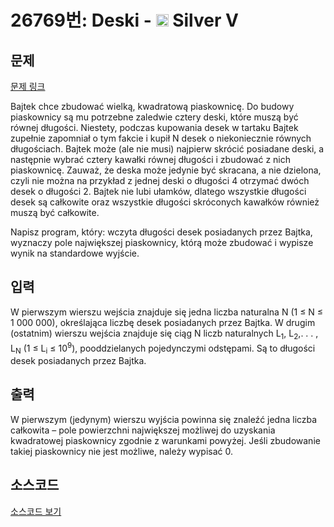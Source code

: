 # 26769번: Deski - <img src="https://static.solved.ac/tier_small/6.svg" style="height:20px" /> Silver V

<!-- performance -->

<!-- 문제 제출 후 깃허브에 푸시를 했을 때 제출한 코드의 성능이 입력될 공간입니다.-->

<!-- end -->

## 문제

[문제 링크](https://boj.kr/26769)


<p>Bajtek chce zbudować wielką, kwadratową piaskownicę. Do budowy piaskownicy są mu potrzebne zaledwie cztery deski, które muszą być równej długości. Niestety, podczas kupowania desek w tartaku Bajtek zupełnie zapomniał o tym fakcie i kupił N desek o niekoniecznie równych długościach. Bajtek może (ale nie musi) najpierw skrócić posiadane deski, a następnie wybrać cztery kawałki równej długości i zbudować z nich piaskownicę. Zauważ, że deska może jedynie być skracana, a nie dzielona, czyli nie można na przykład z jednej deski o długości 4 otrzymać dwóch desek o długości 2. Bajtek nie lubi ułamków, dlatego wszystkie długości desek są całkowite oraz wszystkie długości skróconych kawałków również muszą być całkowite.</p>

<p>Napisz program, który: wczyta długości desek posiadanych przez Bajtka, wyznaczy pole największej piaskownicy, którą może zbudować i wypisze wynik na standardowe wyjście.</p>



## 입력


<p>W pierwszym wierszu wejścia znajduje się jedna liczba naturalna N (1 ≤ N ≤ 1 000 000), określająca liczbę desek posiadanych przez Bajtka. W drugim (ostatnim) wierszu wejścia znajduje się ciąg N liczb naturalnych L<sub>1</sub>, L<sub>2</sub>,. . . , L<sub>N</sub> (1 ≤ L<sub>i</sub> ≤ 10<sup>9</sup>), pooddzielanych pojedynczymi odstępami. Są to długości desek posiadanych przez Bajtka.</p>



## 출력


<p>W pierwszym (jedynym) wierszu wyjścia powinna się znaleźć jedna liczba całkowita – pole powierzchni największej możliwej do uzyskania kwadratowej piaskownicy zgodnie z warunkami powyżej. Jeśli zbudowanie takiej piaskownicy nie jest możliwe, należy wypisać 0.</p>



## 소스코드

[소스코드 보기](Deski.cpp)
